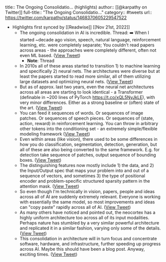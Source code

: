 title:: The Ongoing Consolidatio... (highlights)
author:: [[@karpathy on Twitter]]
full-title:: "The Ongoing Consolidatio..."
category:: #tweets
url:: https://twitter.com/karpathy/status/1468370605229547522

- Highlights first synced by [[Readwise]] [[Nov 21st, 2022]]
	- The ongoing consolidation in AI is incredible. Thread: ➡️ When I started ~decade ago vision, speech, natural language, reinforcement learning, etc. were completely separate; You couldn't read papers across areas - the approaches were completely different, often not even ML based. ([View Tweet](https://twitter.com/karpathy/status/1468370605229547522))
		- **Note**: Thread
	- In 2010s all of these areas started to transition 1) to machine learning and specifically 2) neural nets. The architectures were diverse but at least the papers started to read more similar, all of them utilizing large datasets and optimizing neural nets. ([View Tweet](https://twitter.com/karpathy/status/1468370606433337349))
	- But as of approx. last two years, even the neural net architectures across all areas are starting to look identical - a Transformer (definable in ~200 lines of PyTorch https://t.co/xQL5NyJkLE), with very minor differences. Either as a strong baseline or (often) state of the art. ([View Tweet](https://twitter.com/karpathy/status/1468370607477719043))
	- You can feed it sequences of words. Or sequences of image patches. Or sequences of speech pieces. Or sequences of (state, action, reward) in reinforcement learning. You can throw in arbitrary other tokens into the conditioning set - an extremely simple/flexible modeling framework ([View Tweet](https://twitter.com/karpathy/status/1468370608576622592))
	- Even within areas (like vision), there used to be some differences in how you do classification, segmentation, detection, generation, but all of these are also being converted to the same framework. E.g. for detection take sequence of patches, output sequence of bounding boxes. ([View Tweet](https://twitter.com/karpathy/status/1468370609612541953))
	- The distinguishing features now mostly include 1) the data, and 2) the Input/Output spec that maps your problem into and out of a sequence of vectors, and sometimes 3) the type of positional encoder and problem-specific structured sparsity pattern in the attention mask. ([View Tweet](https://twitter.com/karpathy/status/1468370610774368258))
	- So even though I'm technically in vision, papers, people and ideas across all of AI are suddenly extremely relevant. Everyone is working with essentially the same model, so most improvements and ideas can "copy paste" rapidly across all of AI. ([View Tweet](https://twitter.com/karpathy/status/1468370611797852161))
	- As many others have noticed and pointed out, the neocortex has a highly uniform architecture too across all of its input modalities. Perhaps nature has stumbled by a very similar powerful architecture and replicated it in a similar fashion, varying only some of the details. ([View Tweet](https://twitter.com/karpathy/status/1468370612766736385))
	- This consolidation in architecture will in turn focus and concentrate software, hardware, and infrastructure, further speeding up progress across AI. Maybe this should have been a blog post. Anyway, exciting times. ([View Tweet](https://twitter.com/karpathy/status/1468370613886599170))